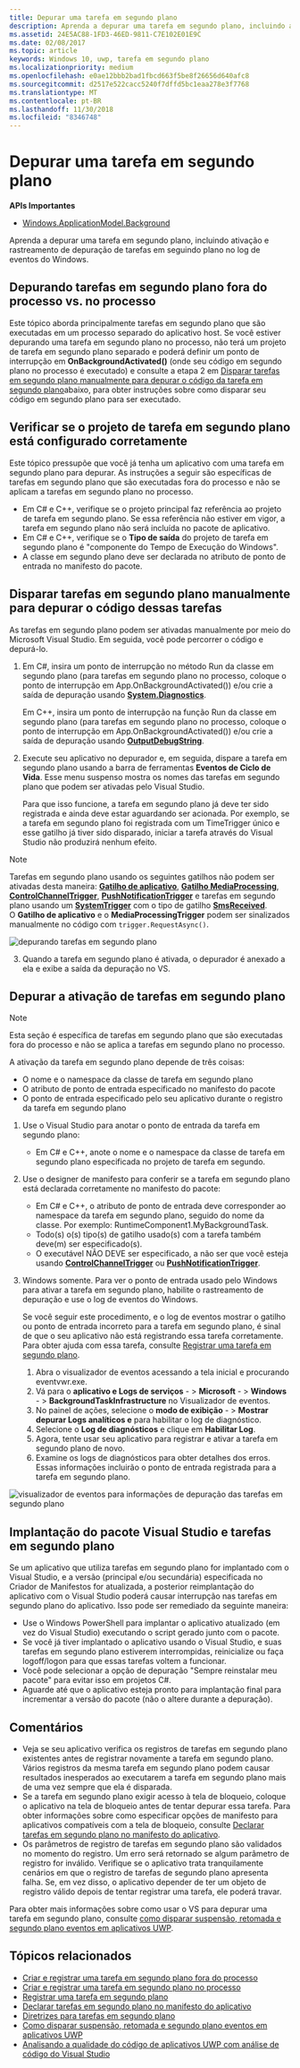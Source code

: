 ```yaml
---
title: Depurar uma tarefa em segundo plano
description: Aprenda a depurar uma tarefa em segundo plano, incluindo ativação e rastreamento de depuração de tarefas em seguindo plano no log de eventos do Windows.
ms.assetid: 24E5AC88-1FD3-46ED-9811-C7E102E01E9C
ms.date: 02/08/2017
ms.topic: article
keywords: Windows 10, uwp, tarefa em segundo plano
ms.localizationpriority: medium
ms.openlocfilehash: e0ae12bbb2bad1fbcd663f5be8f26656d640afc8
ms.sourcegitcommit: d2517e522cacc5240f7dffd5bc1eaa278e3f7768
ms.translationtype: MT
ms.contentlocale: pt-BR
ms.lasthandoff: 11/30/2018
ms.locfileid: "8346748"
---
```

# <a name="debug-a-background-task"></a>Depurar uma tarefa em segundo plano


**APIs Importantes**
-   [Windows.ApplicationModel.Background](https://msdn.microsoft.com/library/windows/apps/br224847)

Aprenda a depurar uma tarefa em segundo plano, incluindo ativação e rastreamento de depuração de tarefas em seguindo plano no log de eventos do Windows.

## <a name="debugging-out-of-process-vs-in-process-background-tasks"></a>Depurando tarefas em segundo plano fora do processo vs. no processo
Este tópico aborda principalmente tarefas em segundo plano que são executadas em um processo separado do aplicativo host. Se você estiver depurando uma tarefa em segundo plano no processo, não terá um projeto de tarefa em segundo plano separado e poderá definir um ponto de interrupção em **OnBackgroundActivated()** (onde seu código em segundo plano no processo é executado) e consulte a etapa 2 em [Disparar tarefas em segundo plano manualmente para depurar o código da tarefa em segundo plano](#trigger-background-tasks-manually-to-debug-background-task-code)abaixo, para obter instruções sobre como disparar seu código em segundo plano para ser executado.

## <a name="make-sure-the-background-task-project-is-set-up-correctly"></a>Verificar se o projeto de tarefa em segundo plano está configurado corretamente

Este tópico pressupõe que você já tenha um aplicativo com uma tarefa em segundo plano para depurar. As instruções a seguir são específicas de tarefas em segundo plano que são executadas fora do processo e não se aplicam a tarefas em segundo plano no processo.

-   Em C# e C++, verifique se o projeto principal faz referência ao projeto de tarefa em segundo plano. Se essa referência não estiver em vigor, a tarefa em segundo plano não será incluída no pacote de aplicativo.
-   Em C# e C++, verifique se o **Tipo de saída** do projeto de tarefa em segundo plano é "componente do Tempo de Execução do Windows".
-   A classe em segundo plano deve ser declarada no atributo de ponto de entrada no manifesto do pacote.

## <a name="trigger-background-tasks-manually-to-debug-background-task-code"></a>Disparar tarefas em segundo plano manualmente para depurar o código dessas tarefas

As tarefas em segundo plano podem ser ativadas manualmente por meio do Microsoft Visual Studio. Em seguida, você pode percorrer o código e depurá-lo.

1.  Em C#, insira um ponto de interrupção no método Run da classe em segundo plano (para tarefas em segundo plano no processo, coloque o ponto de interrupção em App.OnBackgroundActivated()) e/ou crie a saída de depuração usando [**System.Diagnostics**](https://msdn.microsoft.com/library/windows/apps/xaml/hh441592.aspx).

    Em C++, insira um ponto de interrupção na função Run da classe em segundo plano (para tarefas em segundo plano no processo, coloque o ponto de interrupção em App.OnBackgroundActivated()) e/ou crie a saída de depuração usando [**OutputDebugString**](https://msdn.microsoft.com/library/windows/desktop/aa363362).

2.  Execute seu aplicativo no depurador e, em seguida, dispare a tarefa em segundo plano usando a barra de ferramentas **Eventos de Ciclo de Vida**. Esse menu suspenso mostra os nomes das tarefas em segundo plano que podem ser ativadas pelo Visual Studio.

    Para que isso funcione, a tarefa em segundo plano já deve ter sido registrada e ainda deve estar aguardando ser acionada. Por exemplo, se a tarefa em segundo plano foi registrada com um TimeTrigger único e esse gatilho já tiver sido disparado, iniciar a tarefa através do Visual Studio não produzirá nenhum efeito.

> [!Note]
> Tarefas em segundo plano usando os seguintes gatilhos não podem ser ativadas desta maneira: [**Gatilho de aplicativo**](https://msdn.microsoft.com/library/windows/apps/windows.applicationmodel.background.applicationtrigger.aspx), [**Gatilho MediaProcessing**](https://msdn.microsoft.com/library/windows/apps/windows.applicationmodel.background.mediaprocessingtrigger.aspx),  [**ControlChannelTrigger**](https://msdn.microsoft.com/library/windows/apps/hh701032),  [**PushNotificationTrigger**](https://msdn.microsoft.com/library/windows/apps/hh700543) e tarefas em segundo plano usando um [**SystemTrigger**](https://msdn.microsoft.com/library/windows/apps/br224838) com o tipo de gatilho [**SmsReceived**](https://msdn.microsoft.com/library/windows/apps/br224839).  
> O **Gatilho de aplicativo** e o **MediaProcessingTrigger** podem ser sinalizados manualmente no código com `trigger.RequestAsync()`.

![depurando tarefas em segundo plano](images/debugging-activation.png)

3.  Quando a tarefa em segundo plano é ativada, o depurador é anexado a ela e exibe a saída da depuração no VS.

## <a name="debug-background-task-activation"></a>Depurar a ativação de tarefas em segundo plano

> [!NOTE]
> Esta seção é específica de tarefas em segundo plano que são executadas fora do processo e não se aplica a tarefas em segundo plano no processo.

A ativação da tarefa em segundo plano depende de três coisas:

-   O nome e o namespace da classe de tarefa em segundo plano
-   O atributo de ponto de entrada especificado no manifesto do pacote
-   O ponto de entrada especificado pelo seu aplicativo durante o registro da tarefa em segundo plano

1.  Use o Visual Studio para anotar o ponto de entrada da tarefa em segundo plano:

    -   Em C# e C++, anote o nome e o namespace da classe de tarefa em segundo plano especificada no projeto de tarefa em segundo.

2.  Use o designer de manifesto para conferir se a tarefa em segundo plano está declarada corretamente no manifesto do pacote:

    -   Em C# e C++, o atributo de ponto de entrada deve corresponder ao namespace da tarefa em segundo plano, seguido do nome da classe. Por exemplo: RuntimeComponent1.MyBackgroundTask.
    -   Todo(s) o(s) tipo(s) de gatilho usado(s) com a tarefa também deve(m) ser especificado(s).
    -   O executável NÃO DEVE ser especificado, a não ser que você esteja usando [**ControlChannelTrigger**](https://msdn.microsoft.com/library/windows/apps/hh701032) ou [**PushNotificationTrigger**](https://msdn.microsoft.com/library/windows/apps/hh700543).

3.  Windows somente. Para ver o ponto de entrada usado pelo Windows para ativar a tarefa em segundo plano, habilite o rastreamento de depuração e use o log de eventos do Windows.

    Se você seguir este procedimento, e o log de eventos mostrar o gatilho ou ponto de entrada incorreto para a tarefa em segundo plano, é sinal de que o seu aplicativo não está registrando essa tarefa corretamente. Para obter ajuda com essa tarefa, consulte [Registrar uma tarefa em segundo plano](register-a-background-task.md).

    1.  Abra o visualizador de eventos acessando a tela inicial e procurando eventvwr.exe.
    2.  Vá para o **aplicativo e Logs de serviços**  - &gt; **Microsoft**  - &gt; **Windows**  - &gt; **BackgroundTaskInfrastructure** no Visualizador de eventos.
    3.  No painel de ações, selecione o **modo de exibição**  - &gt; **Mostrar depurar Logs analíticos e** para habilitar o log de diagnóstico.
    4.  Selecione o **Log de diagnósticos** e clique em **Habilitar Log**.
    5.  Agora, tente usar seu aplicativo para registrar e ativar a tarefa em segundo plano de novo.
    6.  Examine os logs de diagnósticos para obter detalhes dos erros. Essas informações incluirão o ponto de entrada registrada para a tarefa em segundo plano.

![visualizador de eventos para informações de depuração das tarefas em segundo plano](images/event-viewer.png)

## <a name="background-tasks-and-visual-studio-package-deployment"></a>Implantação do pacote Visual Studio e tarefas em segundo plano

Se um aplicativo que utiliza tarefas em segundo plano for implantado com o Visual Studio, e a versão (principal e/ou secundária) especificada no Criador de Manifestos for atualizada, a posterior reimplantação do aplicativo com o Visual Studio poderá causar interrupção nas tarefas em segundo plano do aplicativo. Isso pode ser remediado da seguinte maneira:

-   Use o Windows PowerShell para implantar o aplicativo atualizado (em vez do Visual Studio) executando o script gerado junto com o pacote.
-   Se você já tiver implantado o aplicativo usando o Visual Studio, e suas tarefas em segundo plano estiverem interrompidas, reinicialize ou faça logoff/logon para que essas tarefas voltem a funcionar.
-   Você pode selecionar a opção de depuração "Sempre reinstalar meu pacote" para evitar isso em projetos C#.
-   Aguarde até que o aplicativo esteja pronto para implantação final para incrementar a versão do pacote (não o altere durante a depuração).

## <a name="remarks"></a>Comentários

-   Veja se seu aplicativo verifica os registros de tarefas em segundo plano existentes antes de registrar novamente a tarefa em segundo plano. Vários registros da mesma tarefa em segundo plano podem causar resultados inesperados ao executarem a tarefa em segundo plano mais de uma vez sempre que ela é disparada.
-   Se a tarefa em segundo plano exigir acesso à tela de bloqueio, coloque o aplicativo na tela de bloqueio antes de tentar depurar essa tarefa. Para obter informações sobre como especificar opções de manifesto para aplicativos compatíveis com a tela de bloqueio, consulte [Declarar tarefas em segundo plano no manifesto do aplicativo](declare-background-tasks-in-the-application-manifest.md).
-   Os parâmetros de registro de tarefas em segundo plano são validados no momento do registro. Um erro será retornado se algum parâmetro de registro for inválido. Verifique se o aplicativo trata tranquilamente cenários em que o registro de tarefas de segundo plano apresenta falha. Se, em vez disso, o aplicativo depender de ter um objeto de registro válido depois de tentar registrar uma tarefa, ele poderá travar.

Para obter mais informações sobre como usar o VS para depurar uma tarefa em segundo plano, consulte [como disparar suspensão, retomada e segundo plano eventos em aplicativos UWP](https://msdn.microsoft.com/library/windows/apps/xaml/hh974425.aspx).

## <a name="related-topics"></a>Tópicos relacionados

* [Criar e registrar uma tarefa em segundo plano fora do processo](create-and-register-a-background-task.md)
* [Criar e registrar uma tarefa em segundo plano no processo](create-and-register-an-inproc-background-task.md)
* [Registrar uma tarefa em segundo plano](register-a-background-task.md)
* [Declarar tarefas em segundo plano no manifesto do aplicativo](declare-background-tasks-in-the-application-manifest.md)
* [Diretrizes para tarefas em segundo plano](guidelines-for-background-tasks.md)
* [Como disparar suspensão, retomada e segundo plano eventos em aplicativos UWP](https://msdn.microsoft.com/library/windows/apps/xaml/hh974425.aspx)
* [Analisando a qualidade do código de aplicativos UWP com análise de código do Visual Studio](https://msdn.microsoft.com/library/windows/apps/xaml/hh441471.aspx)

 

 
